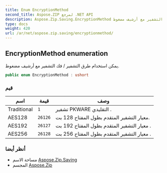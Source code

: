 ```yaml
---
title: Enum EncryptionMethod
second_title: Aspose.ZIP لمرجع .NET API
description: Aspose.Zip.Saving.EncryptionMethod تعداد. يمكن استخدام طرق التشفير / فك التشفير مع أرشيف مضغوط.
type: docs
weight: 420
url: /ar/net/aspose.zip.saving/encryptionmethod/
---
```

## EncryptionMethod enumeration

يمكن استخدام طرق التشفير / فك التشفير مع أرشيف مضغوط.

```csharp
public enum EncryptionMethod : ushort
```

### قيم

| اسم | قيمة | وصف |
| --- | --- | --- |
| Traditional | `1` | تشفير PKWARE التقليدي . |
| AES128 | `26126` | معيار التشفير المتقدم بطول المفتاح 128 بت. |
| AES192 | `26127` | معيار التشفير المتقدم بطول المفتاح 192 بت . |
| AES256 | `26128` | معيار التشفير المتقدم بطول المفتاح 256 بت . |

### أنظر أيضا

* مساحة الاسم [Aspose.Zip.Saving](../../aspose.zip.saving/)
* المجسم [Aspose.Zip](../../)


